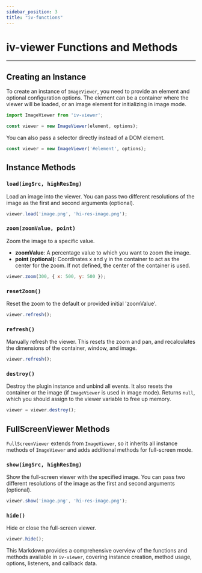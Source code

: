 ```yaml
---
sidebar_position: 3
title: "iv-functions"
---
```


# iv-viewer Functions and Methods
___

## Creating an Instance

To create an instance of `ImageViewer`, you need to provide an element and optional configuration options. The element can be a container where the viewer will be loaded, or an image element for initializing in image mode.

```js
import ImageViewer from 'iv-viewer';

const viewer = new ImageViewer(element, options);
```
You can also pass a selector directly instead of a DOM element.

```js
const viewer = new ImageViewer('#element', options);
```

## Instance Methods
### `load(imgSrc, highResImg)`
Load an image into the viewer. You can pass two different resolutions of the image as the first and second arguments (optional).
```js
viewer.load('image.png', 'hi-res-image.png');
```

### `zoom(zoomValue, point)`
Zoom the image to a specific value.

- **zoomValue**: A percentage value to which you want to zoom the image.
- **point (optional)**: Coordinates x and y in the container to act as the center for the zoom. If not defined, the center of the container is used.
```js
viewer.zoom(300, { x: 500, y: 500 });
```

### `resetZoom()`
Reset the zoom to the default or provided initial 'zoomValue'.

```js
viewer.refresh();
```

### `refresh()`
Manually refresh the viewer. This resets the zoom and pan, and recalculates the dimensions of the container, window, and image.
```js
viewer.refresh();
```

### `destroy()`
Destroy the plugin instance and unbind all events. It also resets the container or the image (if `ImageViewer` is used in image mode). Returns `null`, which you should assign to the viewer variable to free up memory.
```js
viewer = viewer.destroy();
```

## FullScreenViewer Methods
`FullScreenViewer` extends from `ImageViewer`, so it inherits all instance methods of `ImageViewer` and adds additional methods for full-screen mode.

### `show(imgSrc, highResImg)`
Show the full-screen viewer with the specified image. You can pass two different resolutions of the image as the first and second arguments (optional).

```js
viewer.show('image.png', 'hi-res-image.png');
```

### `hide()`
Hide or close the full-screen viewer.
```js
viewer.hide();
```


This Markdown provides a comprehensive overview of the functions and methods available in `iv-viewer`, covering instance creation, method usage, options, listeners, and callback data.